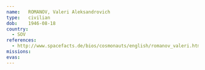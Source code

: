 ```yaml
---
name:	ROMANOV, Valeri Aleksandrovich 
type:	civilian
dob:	1946-08-18
country:
  - SOV
references:
  - http://www.spacefacts.de/bios/cosmonauts/english/romanov_valeri.htm
missions:
evas:
---
```

